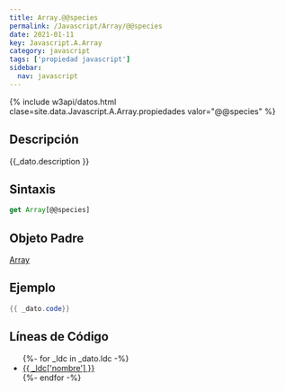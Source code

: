 ```yaml
---
title: Array.@@species
permalink: /Javascript/Array/@@species
date: 2021-01-11
key: Javascript.A.Array
category: javascript
tags: ['propiedad javascript']
sidebar: 
  nav: javascript
---
```


{% include w3api/datos.html clase=site.data.Javascript.A.Array.propiedades valor="@@species" %}

## Descripción
{{_dato.description }}

## Sintaxis
~~~javascript
get Array[@@species]
~~~

## Objeto Padre
[Array](/Javascript/Array/)

## Ejemplo
~~~java
{{ _dato.code}}
~~~

## Líneas de Código
<ul>
{%- for _ldc in _dato.ldc -%}
   <li>
       <a href="{{_ldc['url'] }}">{{ _ldc['nombre'] }}</a>
   </li>
{%- endfor -%}
</ul>
